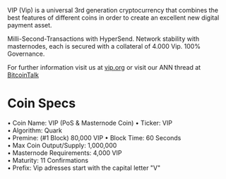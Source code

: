 VIP (Vip) is a universal 3rd generation cryptocurrency that combines the best features of different coins
in order to create an excellent new digital payment asset.

Milli-Second-Transactions with HyperSend.
Network stability with masternodes, each is secured with a collateral of 4.000 Vip. 100% Governance.

For further information visit us at [vip.org](https://vip.org/) or visit our ANN thread at [BitcoinTalk](https://bitcointalk.org)

# Coin Specs

• Coin Name: VIP (PoS & Masternode Coin)
• Ticker: VIP  
• Algorithm: Quark  
• Premine: (#1 Block) 80,000 VIP
• Block Time: 60 Seconds  
• Max Coin Output/Supply: 1,000,000  
• Masternode Requirements: 4,000 VIP  
• Maturity: 11 Confirmations  
• Prefix: Vip adresses start with the capital letter "V"   

